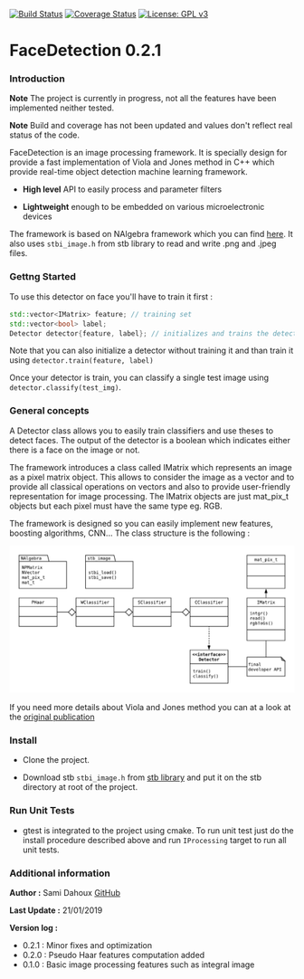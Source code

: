 [![Build Status](https://travis-ci.org/samiBendou/FaceDetection.svg?branch=master)](https://travis-ci.org/samiBendou/FaceDetection/builds)
[![Coverage Status](https://coveralls.io/repos/github/samiBendou/FaceDetection/badge.svg?branch=master)](https://coveralls.io/github/samiBendou/FaceDetection?branch=master)
[![License: GPL v3](https://img.shields.io/badge/License-GPLv3-blue.svg)](https://www.gnu.org/licenses/gpl-3.0)


# FaceDetection 0.2.1

### Introduction

**Note** The project is currently in progress, not all the features have been implemented neither tested.

**Note** Build and coverage has not been updated and values don't reflect real status of the code. 

FaceDetection is an image processing framework. It is specially design for provide a fast implementation of Viola
and Jones method in C++ which provide real-time object detection machine learning framework.

- **High level** API to easily process and parameter filters

- **Lightweight** enough to be embedded on various microelectronic devices

The framework is based on NAlgebra framework which you can find [here](https://github.com/samiBendou/MathToolKitCPP).
It also uses `stbi_image.h` from stb library to read and write .png and .jpeg files.


### Gettng Started

To use this detector on face you'll have to train it first :

```cpp
std::vector<IMatrix> feature; // training set
std::vector<bool> label;
Detector detector{feature, label}; // initializes and trains the detector
```

Note that you can also initialize a detector without training it and than train it using `detector.train(feature, label)`

Once your detector is train, you can classify a single test image using `detector.classify(test_img)`.

### General concepts

A Detector class allows you to easily train classifiers and use theses to detect faces.
The output of the detector is a boolean which indicates either there is a face on the image or not.

The framework introduces a class called IMatrix which represents an image as a pixel matrix object. This allows to consider
the image as a vector and to provide all classical operations on vectors and also to provide user-friendly representation
for image processing. The IMatrix objects are just mat_pix_t objects but each pixel must have the same type eg. RGB.

The framework is designed so you can easily implement new features, boosting algorithms, CNN... The class structure is
the following :

![Class Diagram](class_diagram.png)

If you need more details about Viola and Jones method you can at a look at 
the [original publication](http://wearables.cc.gatech.edu/paper_of_week/viola01rapid.pdf)

### Install

- Clone the project.
 
- Download stb  `stbi_image.h` from [stb library](https://github.com/nothings/stb) and put it on the stb directory at
root of the project.

### Run Unit Tests

- gtest is integrated to the project using cmake. To run unit test just do the install procedure described above and run
`IProcessing` target to run all unit tests.

### Additional information

**Author :** Sami Dahoux [GitHub](https://github.com/samiBendou/)

**Last Update :** 21/01/2019

**Version log :**
- 0.2.1 : Minor fixes and optimization
- 0.2.0 : Pseudo Haar features computation added
- 0.1.0 : Basic image processing features such as integral image
